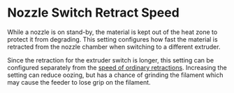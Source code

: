 Nozzle Switch Retract Speed
====
While a nozzle is on stand-by, the material is kept out of the heat zone to protect it from degrading. This setting configures how fast the material is retracted from the nozzle chamber when switching to a different extruder.

Since the retraction for the extruder switch is longer, this setting can be configured separately from the [speed of ordinary retractions](retraction_retract_speed.md). Increasing the setting can reduce oozing, but has a chance of grinding the filament which may cause the feeder to lose grip on the filament.